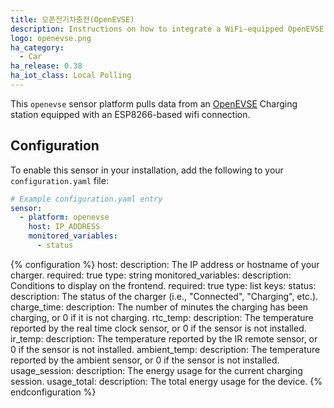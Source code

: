 ```yaml
---
title: 오픈전기차충전(OpenEVSE)
description: Instructions on how to integrate a WiFi-equipped OpenEVSE Charging station with Home Assistant
logo: openevse.png
ha_category:
  - Car
ha_release: 0.38
ha_iot_class: Local Polling
---
```


This `openevse` sensor platform pulls data from an [OpenEVSE](https://www.openevse.com/) Charging station equipped with an ESP8266-based wifi connection.

## Configuration

To enable this sensor in your installation, add the following to your `configuration.yaml` file:

```yaml
# Example configuration.yaml entry
sensor:
  - platform: openevse
    host: IP_ADDRESS
    monitored_variables:
      - status
```

{% configuration %}
host:
  description: The IP address or hostname of your charger.
  required: true
  type: string
monitored_variables:
  description: Conditions to display on the frontend.
  required: true
  type: list
  keys:
    status:
      description: The status of the charger (i.e., "Connected", "Charging", etc.).
    charge_time:
      description: The number of minutes the charging has been charging, or 0 if it is not charging.
    rtc_temp:
      description: The temperature reported by the real time clock sensor, or 0 if the sensor is not installed.
    ir_temp:
      description: The temperature reported by the IR remote sensor, or 0 if the sensor is not installed.
    ambient_temp:
      description: The temperature reported by the ambient sensor, or 0 if the sensor is not installed.
    usage_session:
      description: The energy usage for the current charging session.
    usage_total:
      description: The total energy usage for the device.
{% endconfiguration %}
